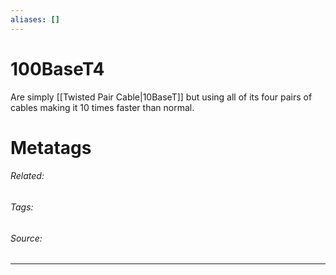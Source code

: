 ```yaml
---
aliases: []
---
```

# 100BaseT4
Are simply [[Twisted Pair Cable|10BaseT]] but using all of its four pairs of cables making it 10 times faster than normal. 











# Metatags
###### Related: 
###### Tags: 
###### Source: 

---